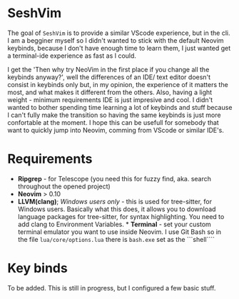 # SeshVim

The goal of ```SeshVim``` is to provide a similar VScode experience, but in the cli. I am a begginer myself so
I didn't wanted to stick with the default Neovim keybinds, because I don't have enough time to learn them, I just wanted
get a terminal-ide experience as fast as I could.

I get the 'Then why try NeoVim in the first place if you change all the keybinds anyway?', well the differences of an IDE/ text
editor doesn't consist in keybinds only but, in my opinion, the experience of it matters the most, and what
makes it different from the others. Also, having a light weight - minimum requirements IDE is just impresive and cool.
I didn't wanted to bother spending time learning a lot of keybinds and stuff because I can't fully make the transition so
having the same keybinds is just more confortable at the moment.
I hope this can be usefull for somebody that want to quickly jump into Neovim, comming from VScode or similar IDE's.

# Requirements
* **Ripgrep** - for Telescope (you need this for fuzzy find, aka. search throughout the opened project)
* **Neovim** > 0.10
* **LLVM(clang)**; *Windows users only* - this is used for tree-sitter, for Windows users. Basically what this does, it allows you to download
                language packages for tree-sitter, for syntax highlighting. You need to add clang to Environment Variables.
                * **Terminal** - set your custom terminal emulator you want to use inside Neovim. I use Git Bash so in the file ```lua/core/options.lua```
  there is ```bash.exe``` set as the ```shell````
# Key binds

To be added. This is still in progress, but I configured a few basic stuff.
